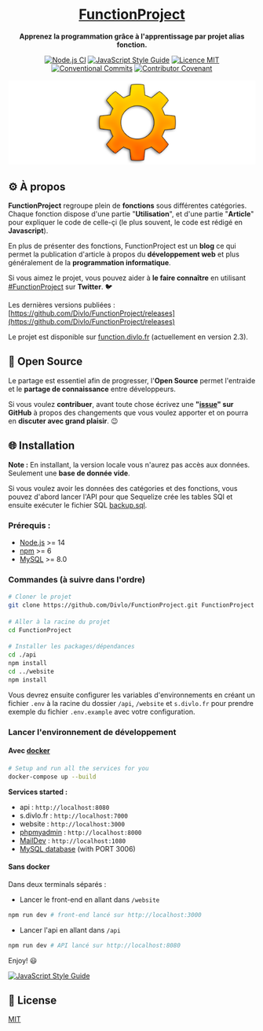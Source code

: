 <h1 align="center"><a href="https://function.divlo.fr/">FunctionProject</a></h1>

<p align="center">
  <strong>Apprenez la programmation grâce à l'apprentissage par projet alias fonction.</strong>
</p>

<p align="center">
  <a href="https://github.com/Divlo/FunctionProject/actions?query=workflow%3A%22Node.js+CI%22"><img src="https://github.com/Divlo/FunctionProject/workflows/Node.js%20CI/badge.svg" alt="Node.js CI" /></a>
  <a href="https://standardjs.com"><img alt="JavaScript Style Guide" src="https://img.shields.io/badge/code_style-standard-brightgreen.svg"/></a>
  <a href="./LICENSE"><img src="https://img.shields.io/badge/licence-MIT-blue.svg" alt="Licence MIT"/></a>
  <a href="https://conventionalcommits.org"><img src="https://img.shields.io/badge/Conventional%20Commits-1.0.0-yellow.svg" alt="Conventional Commits" /></a>
  <a href="./.github/CODE_OF_CONDUCT.md"><img src="https://img.shields.io/badge/Contributor%20Covenant-v2.0%20adopted-ff69b4.svg" alt="Contributor Covenant" /></a>
  <br/> <br/>
  <a href="https://function.divlo.fr/"><img src="https://raw.githubusercontent.com/Divlo/FunctionProject/master/.github/images/FunctionProject.png" alt="FunctionProject" /></a>
</p>

## ⚙️ À propos

**FunctionProject** regroupe plein de **fonctions** sous différentes catégories. Chaque fonction dispose d'une partie "**Utilisation**", et d'une partie "**Article**" pour expliquer le code de celle-çi (le plus souvent, le code est rédigé en **Javascript**).

En plus de présenter des fonctions, FunctionProject est un **blog** ce qui permet la publication d'article à propos du **développement web** et plus généralement de la **programmation informatique**.

Si vous aimez le projet, vous pouvez aider à **le faire connaître** en utilisant [#FunctionProject](https://twitter.com/hashtag/FunctionProject) sur **Twitter**. 🐦

Les dernières versions publiées : [https://github.com/Divlo/FunctionProject/releases](https://github.com/Divlo/FunctionProject/releases)

Le projet est disponible sur [function.divlo.fr](https://function.divlo.fr/) (actuellement en version 2.3).

## 🚀 Open Source

Le partage est essentiel afin de progresser, l'**Open Source** permet l'entraide et le **partage de connaissance** entre développeurs.

Si vous voulez **contribuer**, avant toute chose écrivez une **"[issue](https://github.com/Divlo/FunctionProject/issues)" sur GitHub** à propos des changements que vous voulez apporter et on pourra en **discuter avec grand plaisir**. 😉

## 🌐 Installation

**Note :** En installant, la version locale vous n'aurez pas accès aux données. Seulement une **base de donnée vide**.

Si vous voulez avoir les données des catégories et des fonctions, vous pouvez d'abord lancer l'API pour que Sequelize crée les tables SQl et ensuite exécuter le fichier SQL [backup.sql](./.github/backup.sql).

### Prérequis :

- [Node.js](https://nodejs.org/) >= 14
- [npm](https://www.npmjs.com/) >= 6
- [MySQL](https://www.mysql.com/) >= 8.0

### Commandes (à suivre dans l'ordre)

```sh
# Cloner le projet
git clone https://github.com/Divlo/FunctionProject.git FunctionProject

# Aller à la racine du projet
cd FunctionProject

# Installer les packages/dépendances
cd ./api
npm install
cd ../website
npm install
```

Vous devrez ensuite configurer les variables d'environnements en créant un fichier `.env` à la racine du dossier `/api`, `/website` et `s.divlo.fr` pour prendre exemple du fichier `.env.example` avec votre configuration.

### Lancer l'environnement de développement

#### Avec [docker](https://www.docker.com/)

```sh
# Setup and run all the services for you
docker-compose up --build
```

**Services started :**

- api : `http://localhost:8080`
- s.divlo.fr : `http://localhost:7000`
- website : `http://localhost:3000`
- [phpmyadmin](https://www.phpmyadmin.net/) : `http://localhost:8000`
- [MailDev](https://maildev.github.io/maildev/) : `http://localhost:1080`
- [MySQL database](https://www.mysql.com/) (with PORT 3006)

#### Sans docker

Dans deux terminals séparés :

- Lancer le front-end en allant dans `/website`

```sh
npm run dev # front-end lancé sur http://localhost:3000
```

- Lancer l'api en allant dans `/api`

```sh
npm run dev # API lancé sur http://localhost:8080
```

Enjoy! 😃

[![JavaScript Style Guide](https://cdn.rawgit.com/standard/standard/master/badge.svg)](https://github.com/standard/standard)

## 📄 License

[MIT](./LICENSE)
